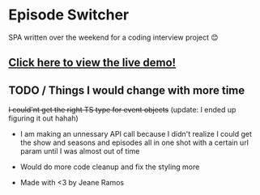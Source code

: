 # Episode Switcher

SPA written over the weekend for a coding interview project 😊

## [Click here to view the live demo!](http://agile-bastion-13029.herokuapp.com/)

## TODO / Things I would change with more time
~~I could'nt get the right TS type for event objects~~ (update: I ended up figuring it out hahah)
- I am making an unnessary API call because I didn't realize I could get the show and seasons and episodes all in one shot with a certain url param until I was almost out of time
- Would do more code cleanup and fix the styling more

- Made with <3 by Jeane Ramos
